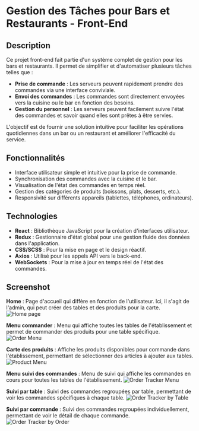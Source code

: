 # Gestion des Tâches pour Bars et Restaurants - Front-End

## Description

Ce projet front-end fait partie d'un système complet de gestion pour les bars et restaurants. Il permet de simplifier et d'automatiser plusieurs tâches telles que :

- **Prise de commande** : Les serveurs peuvent rapidement prendre des commandes via une interface conviviale.
- **Envoi des commandes** : Les commandes sont directement envoyées vers la cuisine ou le bar en fonction des besoins.
- **Gestion du personnel** : Les serveurs peuvent facilement suivre l'état des commandes et savoir quand elles sont prêtes à être servies.

L'objectif est de fournir une solution intuitive pour faciliter les opérations quotidiennes dans un bar ou un restaurant et améliorer l'efficacité du service.

## Fonctionnalités

- Interface utilisateur simple et intuitive pour la prise de commande.
- Synchronisation des commandes avec la cuisine et le bar.
- Visualisation de l'état des commandes en temps réel.
- Gestion des catégories de produits (boissons, plats, desserts, etc.).
- Responsivité sur différents appareils (tablettes, téléphones, ordinateurs).

## Technologies

- **React** : Bibliothèque JavaScript pour la création d'interfaces utilisateur.
- **Redux** : Gestionnaire d'état global pour une gestion fluide des données dans l'application.
- **CSS/SCSS** : Pour la mise en page et le design réactif.
- **Axios** : Utilisé pour les appels API vers le back-end.
- **WebSockets** : Pour la mise à jour en temps réel de l'état des commandes.

## Screenshot

**Home** : Page d'accueil qui diffère en fonction de l'utilisateur. Ici, il s'agit de l'admin, qui peut créer des tables et des produits pour la carte.
![Home page](./src/assets/home.png)

**Menu commander** : Menu qui affiche toutes les tables de l'établissement et permet de commander des produits pour une table spécifique.
![Order Menu](./src/assets/order.png)

**Carte des produits** : Affiche les produits disponibles pour commande dans l'établissement, permettant de sélectionner des articles à ajouter aux tables.
![Product Menu](./src/assets/menu.png)

**Menu suivi des commandes** : Menu de suivi qui affiche les commandes en cours pour toutes les tables de l'établissement.
![Order Tracker Menu](./src/assets/order_traker_menu.png)

**Suivi par table** : Suivi des commandes regroupées par table, permettant de voir les commandes spécifiques à chaque table.
![Order Tracker by Table](./src/assets/traker_by_table.png)

**Suivi par commande** : Suivi des commandes regroupées individuellement, permettant de voir le détail de chaque commande.
![Order Tracker by Order](./src/assets/traker_by_order.png)
